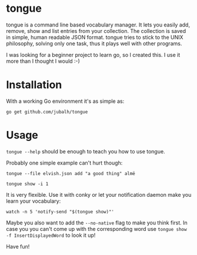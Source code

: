 # tongue #

tongue is a command line based vocabulary manager.
It lets you easily add, remove, show and list entries from your collection.
The collection is saved in simple, human readable JSON format.
tongue tries to stick to the UNIX philosophy, solving only one task, thus it plays well with other programs.

I was looking for a beginner project to learn go, so I created this. I use it more than I thought I would :-)

# Installation #

With a working Go environment it's as simple as:

`go get github.com/jubalh/tongue`

# Usage #

`tongue --help` should be enough to teach you how to use tongue.

Probably one simple example can't hurt though:

`tongue --file elvish.json add "a good thing" almë`

`tongue show -i 1`

It is very flexible. Use it with conky or let your notification daemon make you learn your vocabulary:

`watch -n 5 'notify-send "$(tongue show)"'`

Maybe you also want to add the `--no-native` flag to make you think first.
In case you you can't come up with the corresponding word use `tongue show -f InsertDisplayedWord` to look it up!

Have fun!
